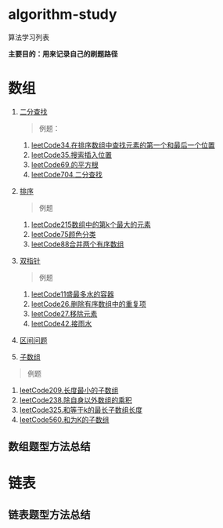 # algorithm-study
算法学习列表

**主要目的：用来记录自己的刷题路径**

# 数组

1. [二分查找](./1.array-algorithm/binary-search/README.md)
   >例题：
   1. [leetCode34.在排序数组中查找元素的第一个和最后一个位置](./array-algorithm/binary-search/problem/leetcode34.%20在排序数组中查找元素的第一个和最后一个位置.md)
   2. [leetCode35.搜索插入位置](./array-algorithm/binary-search/problem/leetcode35.%20搜索插入位置.md)
   3. [leetCode69.的平方根](./array-algorithm/binary-search/problem/leetcode69.%20x%20的平方根.md)
   4. [leetCode704.二分查找](./array-algorithm/binary-search/problem/../../../1.array-algorithm/binary-search/problem/leetcode704：二分查找.md)

2. [排序](./array-algorithm/sort)
   >例题
   1. [leetCode215数组中的第k个最大的元素](./array-algorithm/sort/problem/leetcode215数组中的第k个最大的元素.md)
   2. [leetCode75颜色分类](./array-algorithm/sort/problem/leetcode75颜色分类.md)
   3. [leetCode88合并两个有序数组](./array-algorithm/sort/problem/leetcode88合并两个有序数组.md)
3. [双指针](./array-algorithm/double-pointer)
   >例题
   1. [leetCode11盛最多水的容器](./array-algorithm/double-pointer/problem/leetCode11.%20盛最多水的容器.md)
   2. [leetCode26.删除有序数组中的重复项](./array-algorithm/double-pointer/problem/leetCode26.删除有序数组中的重复项.md)
   3. [leetCode27.移除元素](./array-algorithm/double-pointer/problem/leetCode27.移除元素.md)
   4. [leetCode42.接雨水](./array-algorithm/double-pointer/problem/leetCode42.接雨水.md)
4. [区间问题](./array-algorithm/sort)
5. [子数组](./array-algorithm/sub-array/)
>例题
   1. [leetCode209.长度最小的子数组](./array-algorithm/double-pointer/problem/leetCode209.长度最小的子数组.md)
1. [leetCode238.除自身以外数组的乘积](./array-algorithm/double-pointer/problem/leetCode238.除自身以外数组的乘积.md)
2. [leetCode325.和等于k的最长子数组长度](./array-algorithm/double-pointer/problem/leetCode325.%20和等于%20k%20的最长子数组长度.md)
3. [leetCode560.和为K的子数组](./array-algorithm/double-pointer/problem/leetCode560.%20和为%20K%20的子数组.md)

## 数组题型方法总结
[](./array-algorithm/README.MD)


# 链表


## 链表题型方法总结


